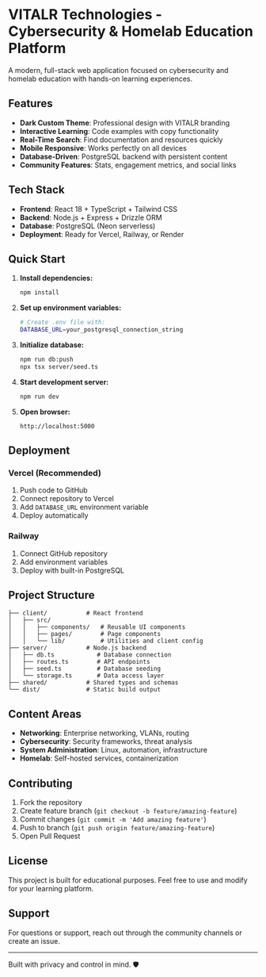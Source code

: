 # VITALR Technologies - Cybersecurity & Homelab Education Platform

A modern, full-stack web application focused on cybersecurity and homelab education with hands-on learning experiences.

## Features

- **Dark Custom Theme**: Professional design with VITALR branding
- **Interactive Learning**: Code examples with copy functionality
- **Real-Time Search**: Find documentation and resources quickly
- **Mobile Responsive**: Works perfectly on all devices
- **Database-Driven**: PostgreSQL backend with persistent content
- **Community Features**: Stats, engagement metrics, and social links

## Tech Stack

- **Frontend**: React 18 + TypeScript + Tailwind CSS
- **Backend**: Node.js + Express + Drizzle ORM
- **Database**: PostgreSQL (Neon serverless)
- **Deployment**: Ready for Vercel, Railway, or Render

## Quick Start

1. **Install dependencies:**
   ```bash
   npm install
   ```

2. **Set up environment variables:**
   ```bash
   # Create .env file with:
   DATABASE_URL=your_postgresql_connection_string
   ```

3. **Initialize database:**
   ```bash
   npm run db:push
   npx tsx server/seed.ts
   ```

4. **Start development server:**
   ```bash
   npm run dev
   ```

5. **Open browser:**
   ```
   http://localhost:5000
   ```

## Deployment

### Vercel (Recommended)
1. Push code to GitHub
2. Connect repository to Vercel
3. Add `DATABASE_URL` environment variable
4. Deploy automatically

### Railway
1. Connect GitHub repository
2. Add environment variables
3. Deploy with built-in PostgreSQL

## Project Structure

```
├── client/           # React frontend
│   ├── src/
│   │   ├── components/   # Reusable UI components
│   │   ├── pages/        # Page components
│   │   └── lib/          # Utilities and client config
├── server/           # Node.js backend
│   ├── db.ts            # Database connection
│   ├── routes.ts        # API endpoints
│   ├── seed.ts          # Database seeding
│   └── storage.ts       # Data access layer
├── shared/           # Shared types and schemas
└── dist/             # Static build output
```

## Content Areas

- **Networking**: Enterprise networking, VLANs, routing
- **Cybersecurity**: Security frameworks, threat analysis
- **System Administration**: Linux, automation, infrastructure
- **Homelab**: Self-hosted services, containerization

## Contributing

1. Fork the repository
2. Create feature branch (`git checkout -b feature/amazing-feature`)
3. Commit changes (`git commit -m 'Add amazing feature'`)
4. Push to branch (`git push origin feature/amazing-feature`)
5. Open Pull Request

## License

This project is built for educational purposes. Feel free to use and modify for your learning platform.

## Support

For questions or support, reach out through the community channels or create an issue.

---

Built with privacy and control in mind. 🛡️